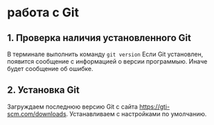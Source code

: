 # работа с Git 
## 1. Проверка наличия установленного Git
В терминале выполнить команду `git version`
Если Git установлен, появится сообщение с информацией о версии программыю. Иначе будет сообщение об ошибке.
## 2. Установка Git
Загруждаем последнюю версию Git с сайта https://gti-scm.com/downloads.
Устанавливаем с настройками по умолчанию.

